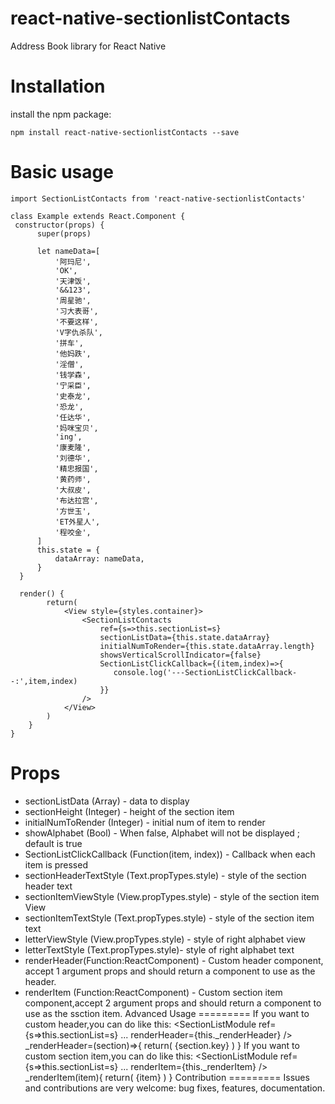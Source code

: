 # react-native-sectionlistContacts
Address Book library for React Native

Installation
=========
install the npm package:

    npm install react-native-sectionlistContacts --save

Basic usage
=========
    import SectionListContacts from 'react-native-sectionlistContacts'

    class Example extends React.Component {
     constructor(props) {
          super(props)

          let nameData=[
              '阿玛尼',
              'OK',
              '天津饭',
              '&&123',
              '周星驰',
              '习大表哥',
              '不要这样',
              'V字仇杀队',
              '拼车',
              '他妈跌',
              '淫僧',
              '钱学森',
              '宁采臣',
              '史泰龙',
              '恐龙',
              '任达华',
              '妈咪宝贝',
              'ing',
              '康麦隆',
              '刘德华',
              '精忠报国',
              '黄药师',
              '大叔皮',
              '布达拉宫',
              '方世玉',
              'ET外星人',
              '程咬金',
          ]
          this.state = {
              dataArray: nameData,
          }
      }

      render() {
            return(
                <View style={styles.container}>
                    <SectionListContacts
                        ref={s=>this.sectionList=s}
                        sectionListData={this.state.dataArray}
                        initialNumToRender={this.state.dataArray.length}
                        showsVerticalScrollIndicator={false}
                        SectionListClickCallback={(item,index)=>{
                           console.log('---SectionListClickCallback--:',item,index)
                        }}
                    />
                </View>
            )
        }
    }
Props
=========

* sectionListData (Array) - data to display
* sectionHeight (Integer) - height of the section item
* initialNumToRender (Integer) - initial num of item to render
* showAlphabet (Bool) - When false, Alphabet will not be displayed ; default is true 
* SectionListClickCallback (Function(item, index)) - Callback when each item is pressed
* sectionHeaderTextStyle (Text.propTypes.style) - style of the section header text 
* sectionItemViewStyle (View.propTypes.style) - style of the section item View 
* sectionItemTextStyle (Text.propTypes.style) - style of the section item text
* letterViewStyle (View.propTypes.style) - style of right alphabet view
* letterTextStyle (Text.propTypes.style)- style of right alphabet text
* renderHeader(Function:ReactComponent) -  Custom header component, accept 1 argument props and should return a component to use as the header.
* renderItem (Function:ReactComponent) - Custom section item component,accept 2 argument props and should return a component to use as the ssction item.
Advanced Usage
=========
If you want to custom header,you can do like this:
    <SectionListModule
        ref={s=>this.sectionList=s}
        ...
        renderHeader={this._renderHeader}
    />
    _renderHeader=(section)=>{
        return(
            <View>
                <Text>{section.key}</Text>
            </View>
        )
    }
If you want to custom section item,you can do like this:
    <SectionListModule
        ref={s=>this.sectionList=s}
        ...
        renderItem={this._renderItem}
    />
    _renderItem(item){
        return(
            <View>
                <Text>{item}</Text>
            </View>
        )
    }
Contribution
=========
Issues and contributions are very welcome: bug fixes, features, documentation.

